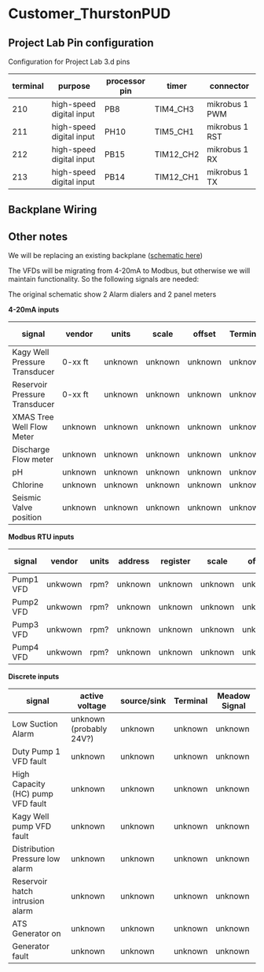 # Customer_ThurstonPUD

## Project Lab Pin configuration

Configuration for Project Lab 3.d pins

| terminal | purpose | processor pin | timer | connector |
|-|-|-|-|-|
| 210 | high-speed digital input | PB8 | TIM4_CH3 | mikrobus 1 PWM |
| 211 | high-speed digital input | PH10 | TIM5_CH1 | mikrobus 1 RST |
| 212 | high-speed digital input | PB15 | TIM12_CH2 | mikrobus 1 RX |
| 213 | high-speed digital input | PB14 | TIM12_CH1 | mikrobus 1 TX |

## Backplane Wiring

## Other notes

We will be replacing an existing backplane ([schematic here](./Hardware/22.35.01-Pattison-E-I-Set-(08.31.23)JNS.pdf))

The VFDs will be migrating from 4-20mA to Modbus, but otherwise we will maintain functionality.  So the following signals are needed:

The original schematic show 2 Alarm dialers and 2 panel meters

__4-20mA inputs__

| signal | vendor | units | scale | offset | Terminal | Meadow Signal |
| - | - | - | - | - | - | - |
| Kagy Well Pressure Transducer | 0-xx ft | unknown | unknown | unknown | unknown | unknown |
| Reservoir Pressure Transducer | 0-xx ft | unknown | unknown | unknown | unknown | unknown |
| XMAS Tree Well Flow Meter | unknown | unknown | unknown | unknown | unknown | unknown |
| Discharge Flow meter | unknown | unknown | unknown | unknown | unknown | unknown |
| pH | unknown | unknown | unknown | unknown | unknown | unknown |
| Chlorine | unknown | unknown | unknown | unknown | unknown | unknown |
| Seismic Valve position | unknown | unknown | unknown | unknown | unknown | unknown |

__Modbus RTU inputs__

| signal | vendor | units | address | register | scale | offset | Terminal | Meadow Signal |
| - | - | - | - | - | - | - | - | - |
| Pump1 VFD | unkwown | rpm? | unknown | unknown | unknown | unknown | unknown | unknown |
| Pump2 VFD | unkwown | rpm? | unknown | unknown | unknown | unknown | unknown | unknown |
| Pump3 VFD | unkwown | rpm? | unknown | unknown | unknown | unknown | unknown | unknown |
| Pump4 VFD | unkwown | rpm? | unknown | unknown | unknown | unknown | unknown | unknown |

__Discrete inputs__

| signal | active voltage | source/sink | Terminal | Meadow Signal |
| - | - | - | - | - |
| Low Suction Alarm | unknown (probably 24V?)| unknown | unknown | unknown |
| Duty Pump 1 VFD fault | unknown | unknown | unknown | unknown |
| High Capacity (HC) pump VFD fault | unknown | unknown | unknown | unknown |
| Kagy Well pump VFD fault | unknown | unknown | unknown | unknown |
| Distribution Pressure low alarm | unknown | unknown | unknown | unknown |
| Reservoir hatch intrusion alarm | unknown | unknown | unknown | unknown |
| ATS Generator on | unknown | unknown | unknown | unknown |
| Generator fault | unknown | unknown | unknown | unknown |
